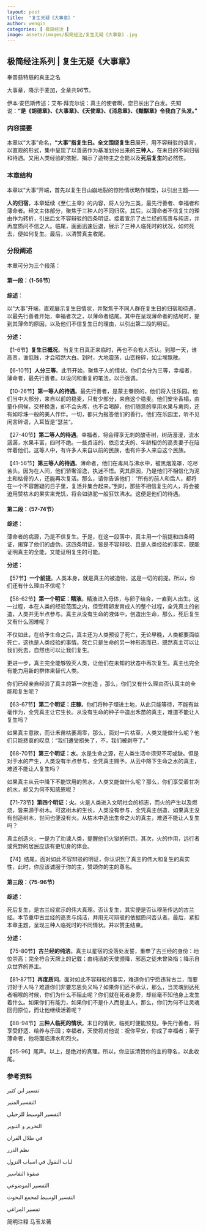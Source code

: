 ```yaml
---
layout: post
title:  "复生无疑《大事章》"
author: wenqin
categories: [ 极简经注 ]
image: assets/images/极简经注/复生无疑《大事章》.jpg
---
```

## 极简经注系列 | 复生无疑《大事章》

奉普慈特慈的真主之名

大事章，降示于麦加，全章共96节。

伊本·安巴斯传述：艾布·拜克尔说：真主的使者啊，您已长出了白发。先知说：**“是《胡德章》、《大事章》、《天使章》、《消息章》、《黯黮章》令我白了头发。”**

### 内容提要

本章以“大事”命名，**“大事”**指复生日。全文围绕**复生日**展开，用不容辩驳的语言，以直观的形式，集中呈现了以善恶作为基准划分出来的**三种人**，在末日的不同归宿和待遇。又用人类经验的依据，揭示了造物主之全能以及**死后复生**的必然性。

### 本章结构

本章以“大事”开端，首先以复生日山崩地裂的惊险情状略作铺垫，以引出主题——

**人的归宿**，本章延续《至仁主章》的内容，将人分为三类，最先行善者、幸福者和薄命者。经文主体部分，聚焦于三种人的不同归宿。其后，以薄命者不信复生的理由作为转折，引出后文不容辩驳的四条明证。接着宣示了古兰经的高贵与纯洁，并再度质问不信之人。临尾，画面迅速后退，展示了三种人临死时的状况，如何死去，便如何复生。最后，以清赞真主收尾。

### 分段阐述

本章可分为三个段落：

#### 第一段：（1-56节）

**综述**：

以“大事”开端，直观展示复生日情状，并聚焦于不同人群在复生日的归宿和待遇，以最先行善者开始，幸福者次之，以薄命者结尾。其中在呈现薄命者的结局时，提到其薄命的原因，以及他们不信复生日的理由，以引出第二段的明证。

**分述**：

【1-6节】**复生日概况**。当复生日真正来临时，再也不会有人否认。到那一天，谁高贵，谁低贱，才会昭然大白。到时，大地震荡，山峦粉碎，如尘埃飘散。

【6-10节】**人分三等**。此节开始，聚焦于人的情状。你们会分为三等，幸福者，薄命者，最先行善者。以设问和重复的笔法，以示强调。

【10-26节】**第一等人的待遇**。最先行善者，是蒙主眷顾的，他们将入住乐园。他们当中大部分，来自以前的稳麦，只有少部分，来自这个稳麦。他们安坐香榻，由童仆伺候，交杯换盏，却不会头疼，也不会喝醉，他们随意的享用水果与禽肉，还有如珍珠一般的美人作伴。一切，都只为报答他们的善行。他们在乐园里，听不见闲言碎语，入耳皆是”瑟兰“。

【27-40节】**第二等人的待遇**。幸福者，将会得享无刺的酸枣树，树荫漫漫，流水潺潺，水果丰富，四时不绝。一些贞洁的、依恋丈夫的、年龄相仿的高贵妻子在陪伴着他们。这等人中，有许多人来自以前的民族，也有许多人来自这个民族。

【41-56节】**第三等人的待遇**。薄命者，他们在毒风与沸水中，被黑烟笼罩，吃尽苦头。因为在人间，他们骄奢淫逸，执迷不悟。究其原因，乃是他们不相信化为泥土和枯骨的人，还能再次复活。那么，请你告诉他们：“所有的前人和后人，都将在一个不容置疑的日子里，复活并集合起来。”到时，那些不相信复生的人，将会被迫用赞枯木的果实来充饥，将会如骆驼一般狂饮沸水。这便是他们的待遇。

#### 第二段：（57-74节）

**综述**：

薄命者的病源，乃是不信复生。于是，在这一段落中，真主用一个前提和四条明证，揭穿了他们的虚伪，这四条明证，皆是不容辩驳、且是人类经验的事实，既能证明真主的全能，又能证明复生的可能。

**分述**：

【57节】**一个前提**。人类本身，就是真主的被造物，这是一切的前提。所以，你们还有什么理由不信呢？

【58-62节】**第一个明证：精液**。精液进入母体，与卵子结合，一直到人出生。这一过程，本在人类的经验范围之内，但受精卵发育成人的整个过程，全凭真主的创造，人类并无半点参与。真主从没有生命的液体中，创造出生命，那么，死后复生又有什么困难呢？

不仅如此，在给予生命之后，真主还为人类预设了死亡，无论早晚，人类都要面临死亡，这也是人类经验的事情。死亡只是生命的另一种形态而已，既然真主可以让我们死去，自然也可以让我们复生。

更进一步，真主完全能够毁灭人类，让他们在未知的状态中再次复生。真主也完全有能力用新的群体来替代人类。

你们已经亲自经验了真主的第一次创造 ，那么，你们又有什么理由否认真主的全能和复生呢？

【63-67节】**第二个明证：庄稼**。你们将种子埋进土地，从此只能等待，不能有丝毫作为，全凭真主让它生长。从没有生命的种子中造出禾苗的真主，难道不能让人复生吗？

如果真主意欲，而让禾苗枯萎凋零，那么，面对一片枯草，人类又能做什么呢？他们只能悲哀的叹息：“我们遭受损失了，不，我们被剥夺了。”

【68-70节】**第三个明证：水**。水是生命之源，在人类生活中须臾不可或缺。但是对于水的产生，人类没有半点参与，全凭真主赐予。从云中降下生命之水的真主，难道不能让人复生吗？

如果真主从云中降下不能饮用的苦水，人类又能做什么呢？那么，你们享受着甘冽的水，却又为何不知感恩呢？

【71-73节】**第四个明证：火**。火是人类进入文明社会的标志，而火的产生以及燃烧，皆来源于树木。可这树木的生长，人类没有参与，全凭真主创造，如果真主没有创造树木，世间也便没有火。从枯木中造出生命之火的真主，难道不能让人复生吗？

真主创造火，一是为了劝谏人类，提醒他们火狱的刑罚。其次，火的作用，远行者或荒野的居民应该有更切身的体会。

【74】结尾。面对如此不容辩驳的明证，你认识到了真主的伟大和复生的真实性，此时，你应该诚服于你的主，赞颂你的主的尊名。

#### 第三段：（75-96节）

**综述**：

死后复生，是古兰经宣示的伟大真理。否认复生，其实便是否认穆圣传达的古兰经。本节重申古兰经的高贵与纯洁，并用无可辩驳的依据质问否认者。最后，紧扣本章主题，呈现三种人临死时的不同情状。并以赞主结束。

**分述**：

【75-80节】**古兰经的纯洁**。真主以星宿的没落处发誓，重申了古兰经的身份：地位崇高；完全符合天牌上的记载；由纯洁的天使颁降，邪恶之徒未曾染指；降示自众世界的养主。

【81-87节】**再度质问**。面对如此不容辩驳的事实，难道你们宁愿违背古兰，而要讨好于人吗？难道你们非要忘恩负义吗？如果你们还不承认，那么，当灵魂到达死者咽喉的时候，你们为什么不阻止呢？你们就在死者身旁，却丝毫不知他身上发生着什么。如果你们有能力，如果你们不是仆人而是主人，那么，你们为何不让灵魂回归原位，而让他继续活着呢？

【88-94节】**三种人临死的情状**。末日的情状，临死时便能预见。争先行善者，将享受舒适、给养与乐园；幸福者，天使将对他说：祝你平安，你成了幸福者；至于薄命者，他将面临沸水和烈火。

【95-96】尾声。以上，是绝对的真理。所以，你应该清赞你的主的尊名，以此收尾。

### 参考资料

تفسير ابن كثير

التفسيرالمنير

التفسير الوسيط للزحيلي

التحرير و التنوير

في ظلال القران

نظم الدرر

لباب النقول في اسباب النزول

صفوة التفاسير

التفسير الموضوعي

التفسير الوسيط لمجمع البحوث

تفسير المراغي

简明注释   马玉龙著
